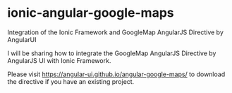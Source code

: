 ionic-angular-google-maps
=========================

Integration of the Ionic Framework and GoogleMap AngularJS Directive by AngularUI

I will be sharing how to integrate the GoogleMap AngularJS Directive by AngularJS UI with Ionic Framework.

Please visit https://angular-ui.github.io/angular-google-maps/ to download the directive if you have an existing project.

